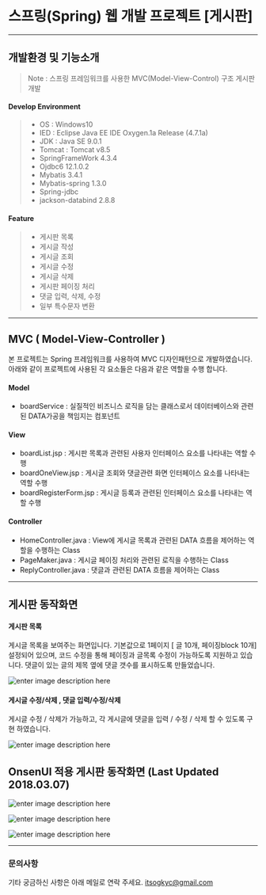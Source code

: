 ﻿스프링(Spring) 웹 개발 프로젝트 [게시판]
===================

----------

개발환경 및 기능소개
-------------
>Note :
>스프링 프레임워크를 사용한 MVC(Model-View-Control) 구조 게시판 개발

#### Develop Environment

>- OS : Windows10
>- IED : Eclipse Java EE IDE Oxygen.1a Release (4.7.1a)
>- JDK : Java SE 9.0.1 
>- Tomcat : Tomcat v8.5
>- SpringFrameWork 4.3.4
>- Ojdbc6 12.1.0.2
>- Mybatis 3.4.1
>- Mybatis-spring 1.3.0
>- Spring-jdbc 
>- jackson-databind 2.8.8


#### Feature
>- 게시판 목록
>- 게시글 작성
>- 게시글 조회
>- 게시글 수정
>- 게시글 삭제 
>- 게시판 페이징 처리
>- 댓글 입력, 삭제, 수정
>- 일부 특수문자 변환


----------
MVC ( Model-View-Controller ) 
-------------
본 프로젝트는 Spring 프레임워크를 사용하여 MVC 디자인패턴으로 개발하였습니다. 
아래와 같이 프로젝트에 사용된 각 요소들은 다음과 같은 역할을 수행 합니다. 
#### **Model** 
 * boardService : 실질적인 비즈니스 로직을 담는 클래스로서 데이터베이스와 관련된 DATA가공을 책임지는 
 컴포넌트

#### **View**
* boardList.jsp : 게시판 목록과 관련된 사용자 인터페이스 요소를 나타내는 역할 수행
* boardOneView.jsp : 게시글 조회와 댓글관련 화면 인터페이스 요소를 나타내는 역할 수행
* boardRegisterForm.jsp : 게시글 등록과 관련된 인터페이스 요소를 나타내는 역할 수행

#### **Controller**    
* HomeController.java : View에 게시글 목록과 관련된 DATA 흐름을 제어하는 역할을 수행하는 Class
* PageMaker.java : 게시글 페이징 처리와 관련된 로직을 수행하는 Class
* ReplyController.java : 댓글과 관련된 DATA 흐름을 제어하는 Class


------------

게시판 동작화면
-------------

####  **게시판 목록**
게시글 목록을 보여주는 화면입니다. 기본값으로 1페이지 [ 글 10개, 페이징block 10개] 설정되어 있으며, 코드 수정을 통해 페이징과 글목록 수정이 가능하도록 지원하고 있습니다.
 댓글이 있는 글의 제목 옆에 댓글 갯수를 표시하도록 만들었습니다.
 
![enter image description here](https://github.com/itsogkyc/Spring_Board/blob/master/imgfile/img_01.png?raw=true)

####  **게시글 수정/삭제 , 댓글 입력/수정/삭제**
게시글 수정 / 삭제가 가능하고, 각 게시글에 댓글을 입력 / 수정 / 삭제 할 수 있도록 구현 하였습니다.

![enter image description here](https://github.com/itsogkyc/Spring_Board/blob/master/imgfile/img_04.png?raw=true)


OnsenUI 적용 게시판 동작화면 (Last Updated 2018.03.07)
-------------


![enter image description here](https://github.com/itsogkyc/Spring_Board/blob/master/imgfile/onsen1.png?raw=true)



![enter image description here](https://github.com/itsogkyc/Spring_Board/blob/master/imgfile/onsen2.png?raw=true)


![enter image description here](https://github.com/itsogkyc/Spring_Board/blob/master/imgfile/onsen3.png?raw=true)

----------


### 문의사항
기타 궁금하신 사항은 아래 메일로 연락 주세요.
itsogkyc@gmail.com

